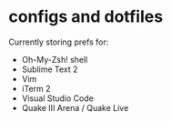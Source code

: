 configs and dotfiles
=======
Currently storing prefs for:

* Oh-My-Zsh! shell
* Sublime Text 2
* Vim
* iTerm 2
* Visual Studio Code
* Quake III Arena / Quake Live
